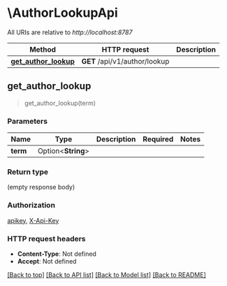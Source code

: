 # \AuthorLookupApi

All URIs are relative to *http://localhost:8787*

Method | HTTP request | Description
------------- | ------------- | -------------
[**get_author_lookup**](AuthorLookupApi.md#get_author_lookup) | **GET** /api/v1/author/lookup | 



## get_author_lookup

> get_author_lookup(term)


### Parameters


Name | Type | Description  | Required | Notes
------------- | ------------- | ------------- | ------------- | -------------
**term** | Option<**String**> |  |  |

### Return type

 (empty response body)

### Authorization

[apikey](../README.md#apikey), [X-Api-Key](../README.md#X-Api-Key)

### HTTP request headers

- **Content-Type**: Not defined
- **Accept**: Not defined

[[Back to top]](#) [[Back to API list]](../README.md#documentation-for-api-endpoints) [[Back to Model list]](../README.md#documentation-for-models) [[Back to README]](../README.md)

